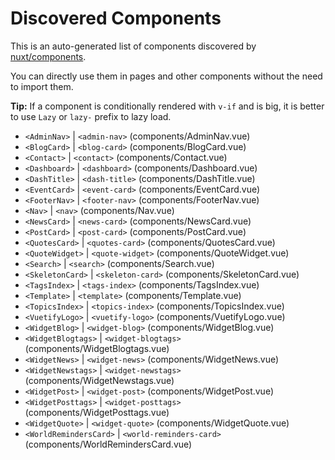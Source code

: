 # Discovered Components

This is an auto-generated list of components discovered by [nuxt/components](https://github.com/nuxt/components).

You can directly use them in pages and other components without the need to import them.

**Tip:** If a component is conditionally rendered with `v-if` and is big, it is better to use `Lazy` or `lazy-` prefix to lazy load.

- `<AdminNav>` | `<admin-nav>` (components/AdminNav.vue)
- `<BlogCard>` | `<blog-card>` (components/BlogCard.vue)
- `<Contact>` | `<contact>` (components/Contact.vue)
- `<Dashboard>` | `<dashboard>` (components/Dashboard.vue)
- `<DashTitle>` | `<dash-title>` (components/DashTitle.vue)
- `<EventCard>` | `<event-card>` (components/EventCard.vue)
- `<FooterNav>` | `<footer-nav>` (components/FooterNav.vue)
- `<Nav>` | `<nav>` (components/Nav.vue)
- `<NewsCard>` | `<news-card>` (components/NewsCard.vue)
- `<PostCard>` | `<post-card>` (components/PostCard.vue)
- `<QuotesCard>` | `<quotes-card>` (components/QuotesCard.vue)
- `<QuoteWidget>` | `<quote-widget>` (components/QuoteWidget.vue)
- `<Search>` | `<search>` (components/Search.vue)
- `<SkeletonCard>` | `<skeleton-card>` (components/SkeletonCard.vue)
- `<TagsIndex>` | `<tags-index>` (components/TagsIndex.vue)
- `<Template>` | `<template>` (components/Template.vue)
- `<TopicsIndex>` | `<topics-index>` (components/TopicsIndex.vue)
- `<VuetifyLogo>` | `<vuetify-logo>` (components/VuetifyLogo.vue)
- `<WidgetBlog>` | `<widget-blog>` (components/WidgetBlog.vue)
- `<WidgetBlogtags>` | `<widget-blogtags>` (components/WidgetBlogtags.vue)
- `<WidgetNews>` | `<widget-news>` (components/WidgetNews.vue)
- `<WidgetNewstags>` | `<widget-newstags>` (components/WidgetNewstags.vue)
- `<WidgetPost>` | `<widget-post>` (components/WidgetPost.vue)
- `<WidgetPosttags>` | `<widget-posttags>` (components/WidgetPosttags.vue)
- `<WidgetQuote>` | `<widget-quote>` (components/WidgetQuote.vue)
- `<WorldRemindersCard>` | `<world-reminders-card>` (components/WorldRemindersCard.vue)
